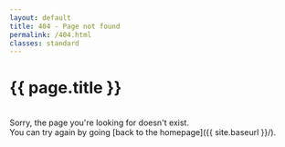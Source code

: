 ```yaml
---
layout: default
title: 404 - Page not found
permalink: /404.html
classes: standard
---
```

# {{ page.title }}
<br>
Sorry, the page you're looking for doesn't exist.
<br>
You can try again by going [back to the homepage]({{ site.baseurl }}/).

